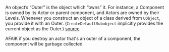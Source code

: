 An object’s “Outer” is the object which “owns” it. For instance, a Component is owned by its Actor or parent component, and Actors are owned by their Levels. Whenever you construct an object of a class derived from `UObject`, you provide it with an Outer. 
(`CreateDefaultSubobject` implicitly provides the current object as the Outer.)
[source](https://forums.unrealengine.com/t/how-can-i-understand-the-data-member-outer-in-the-uobjectbase-class/330196)

AFAIK if you destroy an actor that's an outer of a component, the component will be garbage collected